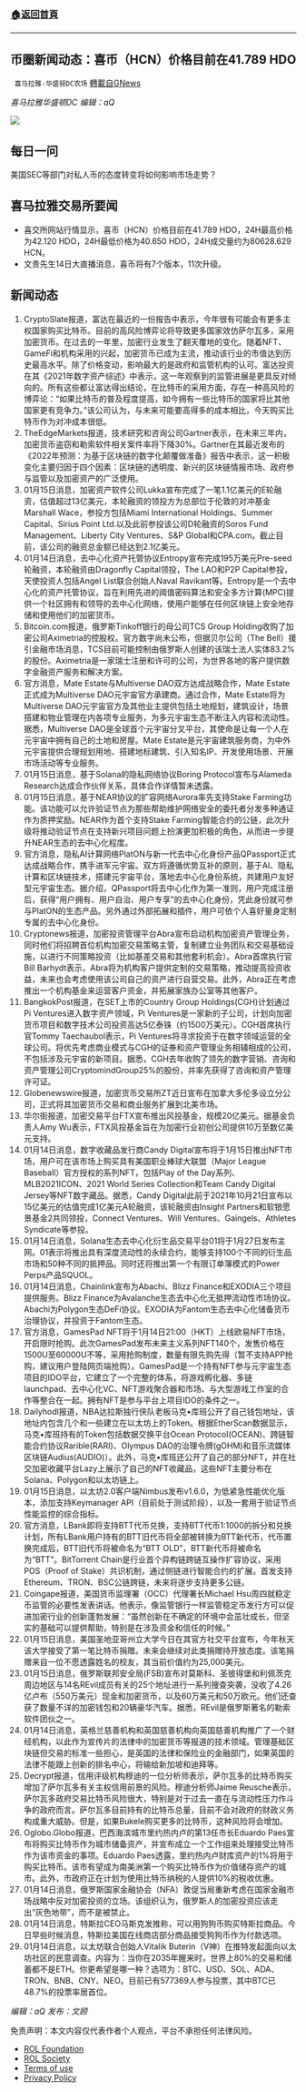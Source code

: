 ###  [:house:返回首頁](https://github.com/ourhimalayas/txt)
---


## 币圈新闻动态：喜币（HCN）价格目前在41.789 HDO
` 喜马拉雅-华盛顿DC农场` [轉載自GNews](https://gnews.org/zh-hans/1862556/)

*喜马拉雅华盛顿DC 编辑：aQ*

![](http://himalayawashingtondc.org/wp-content/uploads/2021/07/ScreenShot-2021-07-31-at-16.20.22@2x.png)



## 每日一问





美国SEC等部门对私人币的态度转变将如何影响市场走势？





## 喜马拉雅交易所要闻





- 喜交所网站行情显示，喜币（HCN）价格目前在41.789 HDO，24H最高价格为42.120 HDO，24H最低价格为40.650 HDO，24H成交量约为80628.629 HCN。
- 文贵先生14日大直播消息，喜币将有7个版本，11次升级。






## 新闻动态





1. CryptoSlate报道，富达在最近的一份报告中表示，今年很有可能会有更多主权国家购买比特币。目前的高风险博弈论将导致更多国家效仿萨尔瓦多，采用加密货币。在过去的一年里，加密行业发生了翻天覆地的变化。随着NFT、GameFi和机构采用的兴起，加密货币已成为主流，推动该行业的市值达到历史最高水平。除了价格变动，影响最大的是政府和监管机构的认可。富达投资在其《2021年数字资产综述》中表示，这一年观察到的监管进展是更具反对倾向的。所有这些都让富达得出结论，在比特币的采用方面，存在一种高风险的博弈论：“如果比特币的普及程度提高，如今拥有一些比特币的国家将比其他国家更有竞争力。”该公司认为，与未来可能要高得多的成本相比，今天购买比特币作为对冲成本很低。
2. TheEdgeMarkets报道，技术研究和咨询公司Gartner表示，在未来三年内，加密货币盗窃和勒索软件相关案件率将下降30%。Gartner在其最近发布的《2022年预测：为基于区块链的数字化颠覆做准备》报告中表示，这一积极变化主要归因于四个因素：区块链的透明度、新兴的区块链情报市场、政府参与监管以及加密资产的广泛使用。
3. 01月15日消息，加密资产软件公司Lukka宣布完成了一笔1.1亿美元的E轮融资，估值超过13亿美元，本轮融资的领投方为总部位于伦敦的对冲基金Marshall Wace，参投方包括Miami International Holdings、Summer Capital、Sirius Point Ltd.以及此前参投该公司D轮融资的Soros Fund Management、Liberty City Ventures、S&P Global和CPA.com。截止目前，该公司的融资总金额已经达到2.1亿美元。
4. 01月14日消息，去中心化资产托管协议Entropy宣布完成195万美元Pre-seed轮融资，本轮融资由Dragonfly Capital领投，The LAO和P2P Capital参投，天使投资人包括Angel List联合创始人Naval Ravikant等。Entropy是一个去中心化的资产托管协议，旨在利用先进的阈值密码算法和安全多方计算(MPC)提供一个社区拥有和领导的去中心化网络，使用户能够在任何区块链上安全地存储和使用他们的加密货币。
5. Bitcoin.com报道，俄罗斯Tinkoff银行的母公司TCS Group Holding收购了加密公司Aximetria的控股权。官方数字尚未公布，但据贝尔公司（The Bell）援引金融市场消息，TCS目前可能控制由俄罗斯人创建的该瑞士法人实体83.2%的股份。Aximetria是一家瑞士注册和许可的公司，为世界各地的客户提供数字金融资产服务和解决方案。
6. 官方消息，Mate Estate与Multiverse DAO双方达成战略合作，Mate Estate正式成为Multiverse DAO元宇宙官方承建商。通过合作，Mate Estate将为Multiverse DAO元宇宙官方及其他业主提供包括土地规划，建筑设计，场景搭建和物业管理在内各项专业服务，为多元宇宙生态不断注入内容和流动性。据悉，Multiverse DAO是全球首个元宇宙分叉平台，其使命是让每一个人在元宇宙中拥有自己的土地和房屋。Mate Estate是元宇宙建筑服务商，为中外元宇宙提供合理规划用地、搭建地标建筑、引入知名IP、开发使用场景、开展市场活动等专业服务。
7. 01月15日消息，基于Solana的隐私网络协议Boring Protocol宣布与Alameda Research达成合作伙伴关系，具体合作详情暂未透露。
8. 01月15日消息，基于NEAR协议的扩容网络Aurora率先支持Stake Farming功能。该功能可以允许验证节点为那些帮助维护网络安全的委托者分发多种通证作为质押奖励。NEAR作为首个支持Stake Farming智能合约的公链，此次升级将推动验证节点在支持新兴项目问题上扮演更加积极的角色，从而进一步提升NEAR生态的去中心化程度。
9. 官方消息，隐私AI计算网络PlatON与新一代去中心化身份产品QPassport正式达成战略合作，携手进军元宇宙。双方将遵循优势互补的原则，基于AI、隐私计算和区块链技术，搭建元宇宙平台，落地去中心化身份系统，共建用户友好型元宇宙生态。据介绍，QPassport将去中心化作为第一准则，用户完成注册后，获得“用户拥有、用户自治、用户专享”的去中心化身份，凭此身份就可参与PlatON的生态产品。另外通过外部拓展和插件，用户可依个人喜好量身定制专属的去中心化身份。
10. Cryptonews报道，加密投资管理平台Abra宣布启动机构加密资产管理业务，同时他们将招聘首位机构加密交易策略主管，复制建立业务团队和交易基础设施，以进行不同策略投资（比如基差交易和其他套利机会）。Abra首席执行官Bill Barhydt表示，Abra将为机构客户提供定制的交易策略，推动提高投资收益，未来也会考虑使用该公司自己的资产进行自营交易。此外，Abra正在考虑推出一个机构基金来运营客户资金，并拓展家族办公室等其他客户。
11. BangkokPost报道，在SET上市的Country Group Holdings(CGH)计划通过Pi Ventures进入数字资产领域，Pi Ventures是一家新的子公司，计划向加密货币项目和数字技术公司投资高达5亿泰铢（约1500万美元）。CGH首席执行官Tommy Taechaubol表示，Pi Ventures将寻求投资于在数字领域运营的全球公司。将优先考虑商业模式与CGH的证券和资产管理业务相辅相成的公司，不包括涉及元宇宙的新项目。据悉，CGH去年收购了领先的数字营销、咨询和资产管理公司CryptomindGroup25%的股份，并率先获得了咨询和资产管理许可证。
12. Globenewswire报道，加密货币交易所ZT近日宣布在加拿大多伦多设立分公司，正式将其加密货币交易和商业服务扩展到北美市场。
13. 华尔街报道，加密交易平台FTX宣布推出风投基金，规模20亿美元。据基金负责人Amy Wu表示，FTX风投基金旨在为加密行业初创公司提供10万至数亿美元支持。
14. 01月14日消息，数字收藏品发行商Candy Digital宣布将于1月15日推出NFT市场，用户可在该市场上购买具有美国职业棒球大联盟（Major League Baseball）官方授权的系列NFT，包括Play of the Day系列、MLB2021ICON、2021 World Series Collection和Team Candy Digital Jersey等NFT数字藏品。据悉，Candy Digital此前于2021年10月21日宣布以15亿美元的估值完成1亿美元A轮融资，该轮融资由Insight Partners和软银愿景基金2共同领投，Connect Ventures、Will Ventures、Gaingels、Athletes Syndicate等参投。
15. 01月14日消息，Solana生态去中心化衍生品交易平台01将于1月27日发布主网。01表示将推出具有深度流动性的永续合约，能够支持100个不同的衍生品市场和50种不同的抵押品。同时还将推出第一个有限订单簿模式的Power Perps产品SQUOL。
16. 01月14日消息，Chainlink宣布为Abachi、Blizz Finance和EXODIA三个项目提供服务。Blizz Finance为Avalanche生态去中心化无抵押流动性市场协议。Abachi为Polygon生态DeFi协议。EXODIA为Fantom生态去中心化储备货币治理协议，并投资于Fantom生态。
17. 官方消息，GamesPad NFT将于1月14日21:00（HKT）上线欧易NFT市场，开启限时抢购。此次GamesPad发布未来主义系列NFT140个，发售价格在1500U至60000U不等，采用抢购制度，数量有限先购先得（暂不支持APP抢购，建议用户登陆网页端抢购）。GamesPad是一个持有NFT参与元宇宙生态项目的IDO平台，它建立了一个完整的体系，将游戏孵化器、多链launchpad、去中心化VC、NFT游戏聚合器和市场、与大型游戏工作室的合作等整合在一起。拥有NFT是参与平台上项目IDO的条件之一。
18. Dailyhodl报道，NBA达拉斯独行侠队老板马克•库班公开了自己钱包地址，该地址内包含几个和一些建立在以太坊上的Token。根据EtherScan数据显示，马克•库班持有的Token包括数据交换平台Ocean Protocol(OCEAN)、跨链智能合约协议Rarible(RARI)、Olympus DAO的治理令牌(gOHM)和音乐流媒体区块链Audius(AUDIO)）。此外，马克•库班还公开了自己的部分NFT，并在社交加密收藏平台Lazy上展示了自己的NFT收藏品，这些NFT主要分布在Solana、Polygon和以太坊链上。
19. 01月15日消息，以太坊2.0客户端Nimbus发布v1.6.0，为低紧急性能优化版本，添加支持Keymanager API（目前处于测试阶段），以及一套用于验证节点性能监控的综合指标。
20. 官方消息，LBank即将支持BTT代币兑换，支持BTT代币1:1000的拆分和兑换计划，所有LBank用户持有的BTT旧代币将全部被转换为BTT新代币，代币置换完成后，BTT旧代币将被命名为“BTT OLD”，BTT新代币将被命名为“BTT”。BitTorrent Chain是行业首个异构链跨链互操作扩容协议，采用POS（Proof of Stake）共识机制，通过侧链进行智能合约的扩展。首发支持Ethereum、TRON、BSC公链跨链，未来将逐步支持更多公链。
21. Coingape报道，美国货币监理署（OCC）代理署长Michael Hsu周四就稳定币监管的必要性发表讲话。他表示，像监管银行一样监管稳定币发行方可以促进加密行业的创新蓬勃发展：“虽然创新在不确定的环境中会茁壮成长，但坚实的基础可以提供帮助，特别是在涉及资金和信任的时候。”
22. 01月15日消息，美国圣地亚哥州立大学今日在其官方社交平台宣布，今年秋天该大学接受了第一笔比特币捐赠。未来会继续对此类捐赠持开放态度。该笔捐赠来自一位不愿透露姓名的校友，其当前价值约为25,000美元。
23. 01月15日消息，俄罗斯联邦安全局(FSB)宣布对莫斯科、圣彼得堡和利佩茨克周边地区与14名REvil成员有关的25个地址进行一系列搜查突袭，没收了4.26亿卢布（550万美元）现金和加密货币，以及60万美元和50万欧元。他们还查获了数量不详的加密钱包和20辆豪华汽车。据悉，REvil是俄罗斯著名的勒索软件团伙之一。
24. 01月14日消息，英格兰慈善机构和英国慈善机构向英国慈善机构推广了一个财经机构，以此作为宣传片的法律中的加密货币等报道的技术领域。管理基础区块链但交易的标准一些担心，是英国的法律和保险业的金融部门，如果英国的法律不能跟上创新的排名中心，将输给新加坡和迪拜等。
25. Decrypt报道，信用评级机构穆迪的一位分析师表示，萨尔瓦多的比特币购买增加了萨尔瓦多有关主权信用前景的风险。穆迪分析师Jaime Reusche表示，萨尔瓦多政府交易比特币风险很大，特别是对于过去一直在与流动性压力作斗争的政府而言。萨尔瓦多目前持有的比特币总量，目前不会对政府的财政义务构成重大威胁。但是，如果Bukele购买更多的比特币，这种风险将会增加。
26. Oglobo.Globo报道，巴西海滨城市里约热内卢的第13任市长Eduardo Paes宣布将购买比特币作为城市储备资产，并宣布成立一个工作组来处理接受比特币作为该市资金的事项。Eduardo Paes透露，里约热内卢财库资产的1%将用于购买比特币。该市有望成为南美洲第一个购买比特币作为价值储存资产的城市。此外，市政府正在计划为使用比特币纳税的人提供10%的税收优惠。
27. 01月14日消息，俄罗斯国家金融协会（NFA）敦促当局重新考虑在国家金融市场战略中反对加密投资的立场。该组织认为，俄罗斯人的加密投资应该走出“灰色地带”，而不是被禁止。
28. 01月14日消息，特斯拉CEO马斯克发推称，可以用狗狗币购买特斯拉商品。今日早些时候消息，特斯拉美国在线商店部分商品接受狗狗币作为付款选项。
29. 01月14日消息，以太坊联合创始人Vitalik Buterin（V神）在推特发起面向以太坊社区的民意调查。内容为：当你在2035年醒来时，世界上80%的交易和储蓄都不是ETH。你更希望是哪一种？选项为：BTC、USD、SOL、ADA、TRON、BNB、CNY、NEO。目前已有577369人参与投票，其中BTC已48.7%的投票率居首位。





*编辑：aQ
发布：文顾*


 
 

免责声明：本文内容仅代表作者个人观点，平台不承担任何法律风险。

- [ROL Foundation](https://rolfoundation.org/)
- [ROL Society](https://rolsociety.org/)
- [Terms of use](https://gnews.org/terms-of-use-3/)
- [Privacy Policy](https://gnews.org/privacy-policy/)
